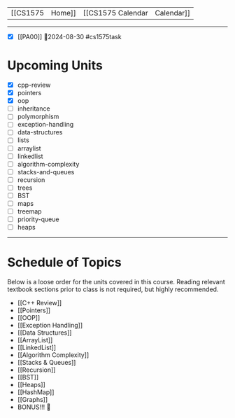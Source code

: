 
|  |  |  |  |
|----------|----------|----------|----------|
| [[CS1575|Home]] | [[CS1575 Calendar|Calendar]] | [[CS1575 Syllabus|Syllabus]] | [[Lecture Notes]] |

---


* [x] [[PA00]]  📅2024-08-30 #cs1575task


# Upcoming Units

* [x] cpp-review
* [x] pointers
* [x] oop
* [ ] inheritance
* [ ] polymorphism
* [ ] exception-handling
* [ ] data-structures
* [ ] lists
* [ ] arraylist
* [ ] linkedlist
* [ ] algorithm-complexity
* [ ] stacks-and-queues
* [ ] recursion
* [ ] trees
* [ ] BST
* [ ] maps
* [ ] treemap
* [ ] priority-queue
* [ ] heaps

---
# Schedule of Topics

Below is a loose order for the units covered in this course. Reading relevant textbook sections prior to class is not required, but highly recommended.

* [[C++ Review]]
* [[Pointers]]
* [[OOP]]
* [[Exception Handling]]
* [[Data Structures]]
* [[ArrayList]]
* [[LinkedList]]
* [[Algorithm Complexity]]
* [[Stacks & Queues]]
* [[Recursion]]
* [[BST]]
* [[Heaps]]
* [[HashMap]]
* [[Graphs]]
* BONUS!!! 🤑



